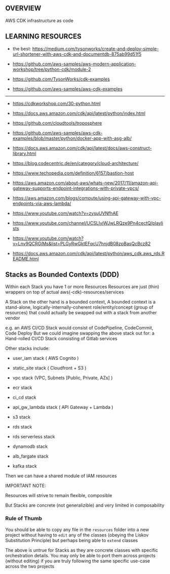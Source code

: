 ## OVERVIEW

AWS CDK infrastructure as code

## LEARNING RESOURCES

- the best: https://medium.com/tysonworks/create-and-deploy-simple-url-shortener-with-aws-cdk-and-documentdb-875ab99d51f5

- https://github.com/aws-samples/aws-modern-application-workshop/tree/python-cdk/module-2

- https://github.com/TysonWorks/cdk-examples

- https://github.com/aws-samples/aws-cdk-examples

---

- https://cdkworkshop.com/30-python.html

- https://docs.aws.amazon.com/cdk/api/latest/python/index.html

- https://github.com/cloudtools/troposphere

- https://github.com/aws-samples/aws-cdk-examples/blob/master/python/docker-app-with-asg-alb/

- https://docs.aws.amazon.com/cdk/api/latest/docs/aws-construct-library.html

- https://blog.codecentric.de/en/category/cloud-architecture/

- https://www.techopedia.com/definition/6157/bastion-host

- https://aws.amazon.com/about-aws/whats-new/2017/11/amazon-api-gateway-supports-endpoint-integrations-with-private-vpcs/

- https://aws.amazon.com/blogs/compute/using-api-gateway-with-vpc-endpoints-via-aws-lambda/

- https://www.youtube.com/watch?v=zysuUVNfhAE

- https://www.youtube.com/channel/UCSLIvjWJwLRQze9Pn4cectQ/playlists

- https://www.youtube.com/watch?v=Lnv9QCRGiMs&list=PLGyRwGktEFqcU7hnjdB08zpBasQcBcz82

- https://docs.aws.amazon.com/cdk/api/latest/python/aws_cdk.aws_rds.README.html

## Stacks as Bounded Contexts (DDD)

Within each Stack you have 1 or more Resources
Resources are just (thin) wrappers on top of actual aws(-cdk)-resources/services

A Stack on the other hand is a bounded context,
A bounded context is a stand-alone, logically-internally-coherent
role/entity/concept (group of resources)
that could actually be swapped out with a stack from another vendor

e.g. an AWS CI/CD Stack would consist of CodePipeline, CodeCommit, Code Deploy
But we could imagine swapping the above stack out for:
a Hand-rolled CI/CD Stack consisting of Gitlab services

Other stacks include:

- user_iam stack ( AWS Cognito )

- static_site stack ( Cloudfront + S3 )

- vpc stack (VPC, Subnets [Public, Private, AZs] )

- ecr stack

- ci_cd stack

- api_gw_lambda stack ( API Gateway + Lambda )

- s3 stack
- rds stack
- rds serverless stack
- dynamodb stack

- alb_fargate stack

- kafka stack

Then we can have a shared module of IAM resources

IMPORTANT NOTE:

Resources will strive to remain flexible, composible

But Stacks are concrete (not generalizible) and very limited in composability

### Rule of Thumb

You should be able to copy any file in the `resources` folder into a new project
without having to `edit` any of the classes (obeying the Liskov Substitution Principle)
but perhaps being able to `extend` classes

The above is untrue for Stacks as they are concrete classes with specific
orchestration details. You may only be able to port them across projects (without editing)
if you are truly following the same specific use-case across the two projects
